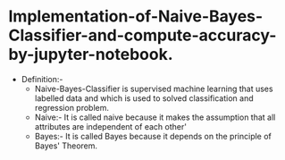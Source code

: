 # Implementation-of-Naive-Bayes-Classifier-and-compute-accuracy-by-jupyter-notebook.
* Definition:-
    * Naive-Bayes-Classifier is supervised machine learning that uses labelled data and which is used to solved classification and regression problem.
    * Naive:- It is called naive because it makes the assumption that all attributes are independent of each other'
    * Bayes:- It is called Bayes because it depends on the principle of Bayes' Theorem.
